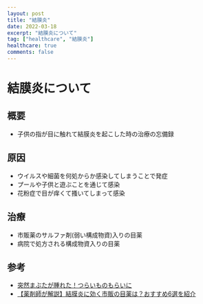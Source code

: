```yaml
---
layout: post
title: "結膜炎"
date: 2022-03-18
excerpt: "結膜炎について"
tag: ["healthcare", "結膜炎"]
healthcare: true
comments: false
---
```


# 結膜炎について

## 概要
 - 子供の指が目に触れて結膜炎を起こした時の治療の忘備録

## 原因
 - ウイルスや細菌を何処からか感染してしまうことで発症
 - プールや子供と遊ぶことを通じて感染
 - 花粉症で目が痒くて搔いてしまって感染

## 治療
 - 市販薬のサルファ剤(弱い構成物資)入りの目薬
 - 病院で処方される構成物資入りの目薬

## 参考
 - [突然まぶたが腫れた！つらいものもらいに](https://jp.rohto.com/rohto-koukin/)
 - [【薬剤師が解説】結膜炎に効く市販の目薬は？おすすめ6選を紹介](https://www.kusurinomadoguchi.com/column/conjunctivitis-otc-2-20587/)
